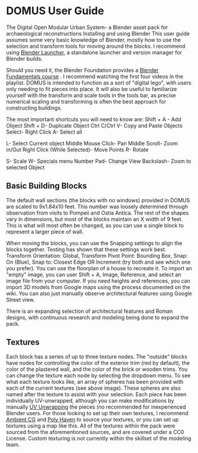 # DOMUS User Guide
The Digital Open Modular Urban System- a Blender asset pack for archaeological reconstructions 
Installing and using Blender
This user guide assumes some very basic knowledge of Blender, mostly how to use the selection and transform tools for moving around the blocks. I recommend using [Blender Launcher](https://dotbow.github.io/Blender-Launcher/), a standalone launcher and version manager for Blender builds. 

Should you need it, the Blender Foundation provides a [Blender Fundamentals course](https://www.youtube.com/playlist?list=PLa1F2ddGya_-UvuAqHAksYnB0qL9yWDO6) . I recommend watching the first four videos in the playlist. DOMUS is intended to function as a sort of "digital lego", with users only needing to fit pieces into place. It will also be useful to familiarize yourself with the transform and scale tools in the tools bar, as precise numerical scaling and transforming is often the best approach for constructing buildings. 

The most important shortcuts you will need to know are: 
Shift + A - Add Object   Shift + D- Duplicate Object   Ctrl C/Ctrl V- Copy and Paste Objects   Select- Right Click   A- Select all

L- Select Current object   Middle Mouse Click- Pan   Middle Scroll- Zoom in/Out   Right Click (While Selected)- Move Points   R- Rotate

S- Scale   W- Specials menu   Number Pad- Change View   Backslash- Zoom to selected Object 

## Basic Building Blocks
The default wall sections (the blocks with no windows) provided in DOMUS are scaled to 9x1.84x10 feet. This number was loosely determined through observation from visits to Pompeii and Ostia Antica. The rest of the shapes vary in dimensions, but most of the blocks maintain an X width of 9 feet. This is what will most often be changed, as you can use a single block to represent a larger piece of wall. 

When moving the blocks, you can use the Snapping settings to align the blocks together. Testing has shown that these settings work best.
Transform Orientation: Global, Transform Pivot Point: Bounding Box, Snap: On (Blue), Snap to: Closest Edge OR Increment (try both and see which one you prefer).
You can use the floorplan of a house to recreate it. To import an "empty" image, you can user Shift + A, Image, Reference, and select an image file from your computer. 
If you need heights and references, you can import 3D models from Google maps using the process documented on the wiki. You can also just manually observe architectural features using Google Street view. 

There is an expanding selection of architectural features and Roman designs, with continuous research and modeling being done to expand the pack. 

## Textures
Each block has a series of up to three texture nodes. The "outside" blocks have nodes for controlling the color of the exterior trim (red by default), the color of the plastered wall, and the color of the brick or wooden trims. You can change the texture each node by selecting the dropdown menu. To see what each texture looks like, an array of spheres has been provided with each of the current textures (see above image). These spheres are also named after the texture to assist with your selection. Each piece has been individually UV-unwrapped, although you can make modifications by manually [UV Unwrapping](https://www.youtube.com/watch?v=Y7M-B6xnaEM&list=PLa1F2ddGya_-UvuAqHAksYnB0qL9yWDO6&index=19) the pieces (no recommended for inexperienced Blender users. 
For those looking to set up their own textures, I recommend [Ambient CG](ambientcg.com/) and [Poly Haven](https://polyhaven.com) to source your textures, or you can set up textures using a map like this. All of the textures within the pack were sourced from the aforementioned sources, and are covered under a CC0 License.  Custom texturing is not currently within the skillset of the modeling team. 
